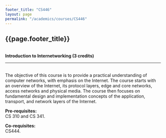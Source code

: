 ```yaml
---
footer_title: "CS446"
layout: page
permalink: "/academics/courses/CS446"
---
```


## {{page.footer_title}}

\
**Introduction to Internetworking (3 credits)**

---

\
The objective of this course is to provide a practical understanding of computer networks, with emphasis on the Internet. The course starts with an overview of the Internet, its protocol layers, edge and core networks, access networks and physical media. The course then focuses on fundamental design and implementation concepts of the application, transport, and network layers of the Internet.

**Pre-requisites:**
\
CS 310 and CS 341.

**Co-requisites:**
\
CS444.
